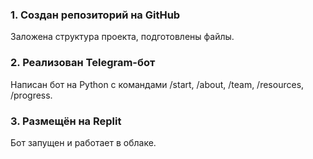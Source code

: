### 1. Создан репозиторий на GitHub
Заложена структура проекта, подготовлены файлы.

### 2. Реализован Telegram-бот
Написан бот на Python с командами /start, /about, /team, /resources, /progress.

### 3. Размещён на Replit
Бот запущен и работает в облаке.
